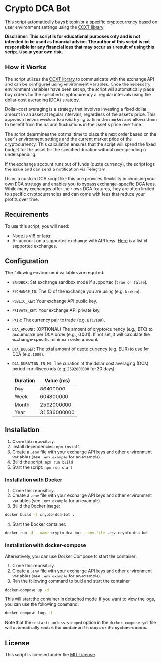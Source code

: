 # Crypto DCA Bot

This script automatically buys bitcoin or a specific cryptocurrency based on user environment settings using the [CCXT library](https://github.com/ccxt/ccxt).

**Disclaimer: This script is for educational purposes only and is not intended to be used as financial advice. The author of this script is not responsible for any financial loss that may occur as a result of using this script. Use at your own risk.**

## How it Works

The script utilizes the [CCXT library](https://github.com/ccxt/ccxt) to communicate with the exchange API and can be configured using environment variables. Once the necessary environment variables have been set up, the script will automatically place buy orders for the specified cryptocurrency at regular intervals using the dollar-cost averaging (DCA) strategy.

Dollar-cost averaging is a strategy that involves investing a fixed dollar amount in an asset at regular intervals, regardless of the asset's price. This approach helps investors to avoid trying to time the market and allows them to benefit from the natural fluctuations in the asset's price over time.

The script determines the optimal time to place the next order based on the user's environment settings and the current market price of the cryptocurrency. This calculation ensures that the script will spend the fixed budget for the asset for the specified duration without overspending or underspending.

If the exchange account runs out of funds (quote currency), the script logs the issue and can send a notification via Telegram.

Using a custom DCA script like this one provides flexibility in choosing your own DCA strategy and enables you to bypass exchange-specific DCA fees. While many exchanges offer their own DCA features, they are often limited to specific cryptocurrencies and can come with fees that reduce your profits over time.

## Requirements

To use this script, you will need:

- Node.js v16 or later
- An account on a supported exchange with API keys. [Here](https://github.com/ccxt/ccxt#supported-cryptocurrency-exchange-markets) is a list of supported exchanges.

## Configuration

The following environment variables are required:

- `SANDBOX`: Set exchange sandbox mode if supported (`true or false`).
- `EXCHANGE_ID`: The ID of the exchange you are using (e.g. `kraken`).
- `PUBLIC_KEY`: Your exchange API public key.
- `PRIVATE_KEY`: Your exchange API private key.
- `PAIR`: The currency pair to trade (e.g. `BTC/EUR`).
- `DCA_AMOUNT`: (OPTIONAL) The amount of crypto/currency (e.g., BTC) to accumulate per DCA order (e.g., 0.001). If not set, it will calculate the exchange-specific minimum order amount.
- `DCA_BUDGET`: The total amount of quote currency (e.g. EUR) to use for DCA (e.g. `1000`).
- `DCA_DURATION_IN_MS`: The duration of the dollar cost averaging (DCA) period in milliseconds (e.g. `2592000000` for 30 days).

  | Duration | Value (ms)  |
  | -------- | ----------- |
  | Day      | 86400000    |
  | Week     | 604800000   |
  | Month    | 2592000000  |
  | Year     | 31536000000 |

## Installation

1. Clone this repository.
2. Install dependencies: `npm install`
3. Create a `.env` file with your exchange API keys and other environment variables (see `.env.example` for an example).
4. Build the script: `npm run build`
5. Start the script: `npm run start`

### Installation with Docker

1. Clone this repository.
2. Create a `.env` file with your exchange API keys and other environment variables (see `.env.example` for an example).
3. Build the Docker image:

```bash
docker build -t crypto-dca-bot .
```

4. Start the Docker container:

```bash
docker run -d --name crypto-dca-bot --env-file .env crypto-dca-bot
```

### Installation with docker-compose

Alternatively, you can use Docker Compose to start the container:

1. Clone this repository.
2. Create a `.env` file with your exchange API keys and other environment variables (see `.env.example` for an example).
3. Run the following command to buld and start the container:

```bash
docker-compose up -d
```

This will start the container in detached mode. If you want to view the logs, you can use the following command:

```bash
docker-compose logs -f
```

Note that the `restart: unless-stopped` option in the `docker-compose.yml` file will automatically restart the container if it stops or the system reboots.

## License

This script is licensed under the [MIT License](https://opensource.org/licenses/MIT).
